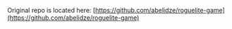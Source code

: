 Original repo is located here: [https://github.com/abelidze/roguelite-game](https://github.com/abelidze/roguelite-game)
